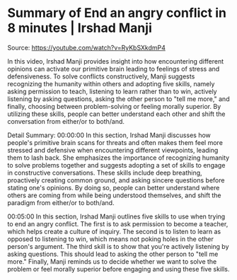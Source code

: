 # Summary of End an angry conflict in 8 minutes | Irshad Manji

Source: https://youtube.com/watch?v=RyKbSXkdmP4

In this video, Irshad Manji provides insight into how encountering different opinions can activate our primitive brain leading to feelings of stress and defensiveness. To solve conflicts constructively, Manji suggests recognizing the humanity within others and adopting five skills, namely asking permission to teach, listening to learn rather than to win, actively listening by asking questions, asking the other person to "tell me more," and finally, choosing between problem-solving or feeling morally superior. By utilizing these skills, people can better understand each other and shift the conversation from either/or to both/and.

Detail Summary: 
00:00:00
In this section, Irshad Manji discusses how people's primitive brain scans for threats and often makes them feel more stressed and defensive when encountering different viewpoints, leading them to lash back. She emphasizes the importance of recognizing humanity to solve problems together and suggests adopting a set of skills to engage in constructive conversations. These skills include deep breathing, proactively creating common ground, and asking sincere questions before stating one's opinions. By doing so, people can better understand where others are coming from while being understood themselves, and shift the paradigm from either/or to both/and.

00:05:00
In this section, Irshad Manji outlines five skills to use when trying to end an angry conflict. The first is to ask permission to become a teacher, which helps create a culture of inquiry. The second is to listen to learn as opposed to listening to win, which means not poking holes in the other person's argument. The third skill is to show that you're actively listening by asking questions. This should lead to asking the other person to "tell me more." Finally, Manji reminds us to decide whether we want to solve the problem or feel morally superior before engaging and using these five skills.

